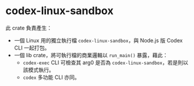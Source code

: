 # codex-linux-sandbox

此 crate 負責產生：

- 一個 Linux 用的獨立執行檔 `codex-linux-sandbox`，與 Node.js 版 Codex CLI 一起打包。
- 一個 lib crate，將可執行檔的商業邏輯以 `run_main()` 暴露，藉此：
  - `codex-exec` CLI 可檢查其 arg0 是否為 `codex-linux-sandbox`，若是則以該模式執行。
  - `codex` 多功能 CLI 亦同。
